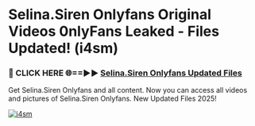 # Selina.Siren Onlyfans Original Videos 0nlyFans Leaked - Files Updated! (i4sm)

<h3>🔴 CLICK HERE 🌐==►► <a href="https://tinyurl.com/ehrbuxhb" rel="nofollow">Selina.Siren Onlyfans Updated Files</a></h3>

Get Selina.Siren Onlyfans and all content. Now you can access all videos and pictures of Selina.Siren Onlyfans. New Updated Files 2025!

[![i4sm](https://i.imgur.com/lVYEuWS.gif)](https://tinyurl.com/ehrbuxhb)
